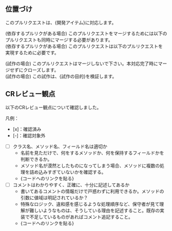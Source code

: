 ## 位置づけ
このプルリクエストは、{開発アイテム}に対応します。

(依存するプルリクがある場合) このプルリクエストをマージするためには以下のプルリクエストも同時にマージする必要があります。<br>
(依存するプルリクがある場合) このプルリクエストは以下のプルリクエストを実現するために必要です。

(試作の場合) このプルリクエストはマージしないで下さい。本対応完了時にマージせずにクローズします。<br>
(試作の場合) この試作は、{試作の目的}を検証します。

## CRレビュー観点
以下のCRレビュー観点について確認しました。

凡例：
- [x]：確認済み
- [-]：確認対象外

- [ ] クラス名、メソッド名、フィールド名は適切か
  - 名前を見ただけで、何をするメソッドか、何を保持するフィールドかを判断できるか。
  - メソッド名が漠然としたものになってしまう場合、メソッドに複数の処理を詰め込みすぎていないかを確認する。
  - {コードへのリンクを貼る}
- [ ] コメントはわかりやすく、正確に、十分に記述してあるか
  - 書いてあるコメントの情報だけで戸惑わずに利用できるか。メソッドの引数に値域は明記されているか？
  - 特殊なロジック、違和感を感じるような処理順序など、保守者が見て理解が難しいようなものは、そうしている理由を記述すること。既存の実装で不足しているものがあればコメント追記すること。
  - {コードへのリンクを貼る}
